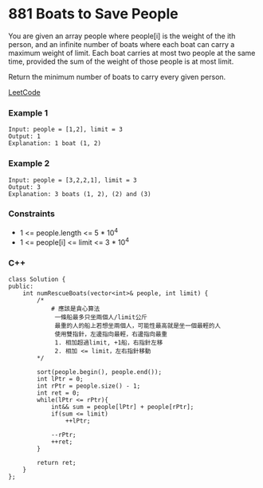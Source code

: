 # 881 Boats to Save People

You are given an array people where people[i] is the weight of the ith person, and an infinite number of boats where each boat can carry a maximum weight of limit. Each boat carries at most two people at the same time, provided the sum of the weight of those people is at most limit.

Return the minimum number of boats to carry every given person.
 

[LeetCode](https://leetcode.cn/problems/boats-to-save-people/)


### Example 1

```
Input: people = [1,2], limit = 3
Output: 1
Explanation: 1 boat (1, 2)
```

### Example 2

```
Input: people = [3,2,2,1], limit = 3
Output: 3
Explanation: 3 boats (1, 2), (2) and (3)
```

### Constraints

* 1 <= people.length <= 5 * 10<sup>4</sup>
* 1 <= people[i] <= limit <= 3 * 10<sup>4</sup>


### C++ 

```
class Solution {
public:
    int numRescueBoats(vector<int>& people, int limit) {
        /*  
            # 應該是貪心算法
             一條船最多只坐兩個人/limit公斤
             最重的人的船上若想坐兩個人，可能性最高就是坐一個最輕的人
             使用雙指針，左邊指向最輕，右邊指向最重
             1. 相加超過limit, +1船，右指針左移
             2. 相加 <= limit，左右指針移動
        */

        sort(people.begin(), people.end());
        int lPtr = 0;
        int rPtr = people.size() - 1;
        int ret = 0;
        while(lPtr <= rPtr){
            int&& sum = people[lPtr] + people[rPtr];
            if(sum <= limit)
                ++lPtr;
            
            --rPtr;
            ++ret;
        }

        return ret;
    }
};
```
